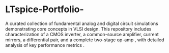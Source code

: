 # LTspice-Portfolio-
A curated collection of fundamental analog and digital circuit simulations demonstrating core concepts in VLSI design. This repository includes characterization of a CMOS inverter, a common-source amplifier, current mirrors, a differential pair, and a complete two-stage op-amp , with detailed analysis of key performance metrics .
